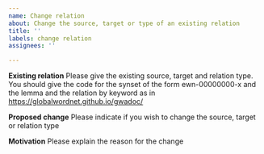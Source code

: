 ```yaml
---
name: Change relation
about: Change the source, target or type of an existing relation
title: ''
labels: change relation
assignees: ''

---
```


**Existing relation**
Please give the existing source, target and relation type. You should give the code for the synset of the form ewn-00000000-x and the lemma and the relation by keyword as in https://globalwordnet.github.io/gwadoc/

**Proposed change**
Please indicate if you wish to change the source, target or relation type

**Motivation**
Please explain the reason for the change
